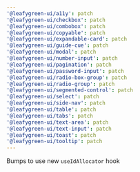 ```yaml
---	
'@leafygreen-ui/a11y': patch	
'@leafygreen-ui/checkbox': patch	
'@leafygreen-ui/combobox': patch	
'@leafygreen-ui/copyable': patch	
'@leafygreen-ui/expandable-card': patch	
'@leafygreen-ui/guide-cue': patch	
'@leafygreen-ui/modal': patch	
'@leafygreen-ui/number-input': patch	
'@leafygreen-ui/pagination': patch	
'@leafygreen-ui/password-input': patch	
'@leafygreen-ui/radio-box-group': patch	
'@leafygreen-ui/radio-group': patch	
'@leafygreen-ui/segmented-control': patch	
'@leafygreen-ui/select': patch	
'@leafygreen-ui/side-nav': patch	
'@leafygreen-ui/table': patch	
'@leafygreen-ui/tabs': patch	
'@leafygreen-ui/text-area': patch	
'@leafygreen-ui/text-input': patch	
'@leafygreen-ui/toast': patch	
'@leafygreen-ui/tooltip': patch	
---	
```


Bumps to use new `useIdAllocator` hook	
